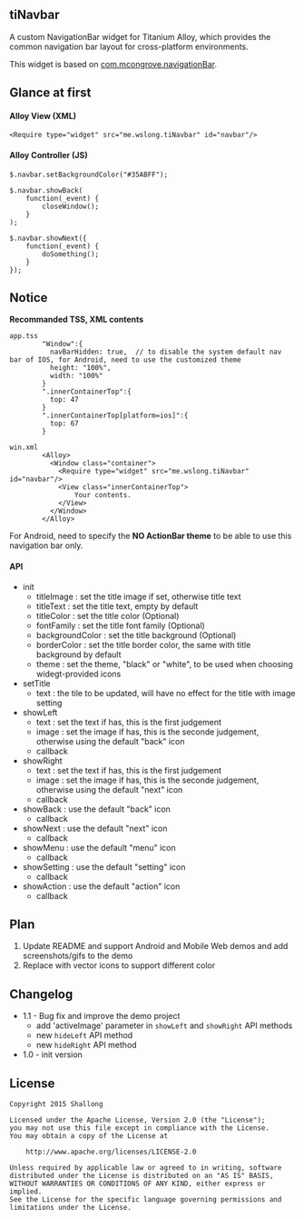 tiNavbar
--------

A custom NavigationBar widget for Titanium Alloy, which provides the common navigation bar layout for cross-platform environments.

This widget is based on [com.mcongrove.navigationBar](https://github.com/mcongrove/com.mcongrove.navigationBar).

## Glance at first

#### Alloy View (XML)

```
<Require type="widget" src="me.wslong.tiNavbar" id="navbar"/>
```
	
#### Alloy Controller (JS)

```
$.navbar.setBackgroundColor("#35ABFF");

$.navbar.showBack(
	function(_event) {
		closeWindow();
	}
);

$.navbar.showNext({
	function(_event) {
		doSomething();
	}
});
```

## Notice

**Recommanded TSS, XML contents**

```
app.tss
		"Window":{
		  navBarHidden: true,  // to disable the system default nav bar of IOS, for Android, need to use the customized theme
		  height: "100%",
		  width: "100%"
		}
		".innerContainerTop":{
		  top: 47
		}
		".innerContainerTop[platform=ios]":{
		  top: 67
		}

win.xml
		<Alloy>
		  <Window class="container">
		    <Require type="widget" src="me.wslong.tiNavbar" id="navbar"/>
		    <View class="innerContainerTop">
		    	Your contents.
		    </View>
		  </Window>
		</Alloy>
```

For Android, need to specify the **NO ActionBar theme** to be able to use this navigation bar only.


#### API

* init
	- titleImage : set the title image if set, otherwise title text
	- titleText : set the title text, empty by default
	- titleColor : set the title color (Optional)
	- fontFamily : set the title font family (Optional)
	- backgroundColor : set the title background (Optional)
	- borderColor : set the title border color, the same with title background by default
	- theme : set the theme, "black" or "white", to be used when choosing widegt-provided icons
* setTitle
	- text : the tile to be updated, will have no effect for the title with image setting
* showLeft
	- text : set the text if has, this is the first judgement
	- image : set the image if has, this is the seconde judgement, otherwise using the default "back" icon
	- callback
* showRight
	- text : set the text if has, this is the first judgement
	- image : set the image if has, this is the seconde judgement, otherwise using the default "next" icon
	- callback
* showBack : use the default "back" icon
	- callback
* showNext : use the default "next" icon
	- callback
* showMenu : use the default "menu" icon
	- callback
* showSetting : use the default "setting" icon
	- callback
* showAction : use the default "action" icon
	- callback


## Plan

1. Update README and support Android and Mobile Web demos and add screenshots/gifs to the demo
2. Replace with vector icons to support different color


## Changelog

* 1.1 - Bug fix and improve the demo project
	- add 'activeImage' parameter in `showLeft` and `showRight` API methods
	- new `hideLeft` API method
	- new `hideRight` API method
* 1.0 - init version


## License

```
Copyright 2015 Shallong

Licensed under the Apache License, Version 2.0 (the "License");
you may not use this file except in compliance with the License.
You may obtain a copy of the License at

    http://www.apache.org/licenses/LICENSE-2.0

Unless required by applicable law or agreed to in writing, software
distributed under the License is distributed on an "AS IS" BASIS,
WITHOUT WARRANTIES OR CONDITIONS OF ANY KIND, either express or implied.
See the License for the specific language governing permissions and
limitations under the License.
```
